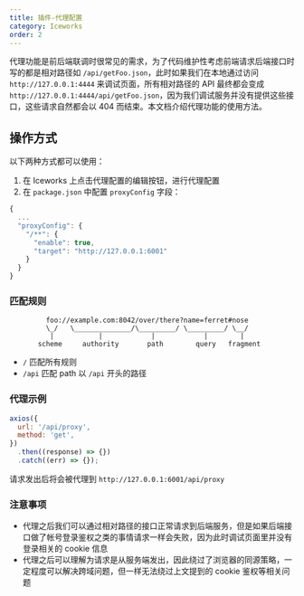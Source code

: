 ```yaml
---
title: 插件-代理配置
category: Iceworks
order: 2
---
```


代理功能是前后端联调时很常见的需求，为了代码维护性考虑前端请求后端接口时写的都是相对路径如 `/api/getFoo.json`，此时如果我们在本地通过访问`http://127.0.0.1:4444` 来调试页面，所有相对路径的 API 最终都会变成 `http://127.0.0.1:4444/api/getFoo.json`，因为我们调试服务并没有提供这些接口，这些请求自然都会以 404 而结束。本文档介绍代理功能的使用方法。

## 操作方式

以下两种方式都可以使用：

1. 在 Iceworks 上点击代理配置的编辑按钮，进行代理配置
2. 在 `package.json` 中配置 `proxyConfig` 字段：

  ```js
  {
    ...
    "proxyConfig": {
      "/**": {
        "enable": true,
        "target": "http://127.0.0.1:6001"
      }
    }
  }
  ```

### 匹配规则

```
         foo://example.com:8042/over/there?name=ferret#nose
         \_/   \______________/\_________/ \_________/ \__/
          |           |            |            |        |
       scheme     authority       path        query   fragment
```

- `/` 匹配所有规则
- `/api` 匹配 path 以 `/api` 开头的路径

### 代理示例

```js
axios({
  url: '/api/proxy',
  method: 'get',
})
  .then((response) => {})
  .catch((err) => {});
```

请求发出后将会被代理到 `http://127.0.0.1:6001/api/proxy`

### 注意事项

- 代理之后我们可以通过相对路径的接口正常请求到后端服务，但是如果后端接口做了帐号登录鉴权之类的事情请求一样会失败，因为此时调试页面里并没有登录相关的 cookie 信息
- 代理之后可以理解为请求是从服务端发出，因此绕过了浏览器的同源策略，一定程度可以解决跨域问题，但一样无法绕过上文提到的 cookie 鉴权等相关问题
